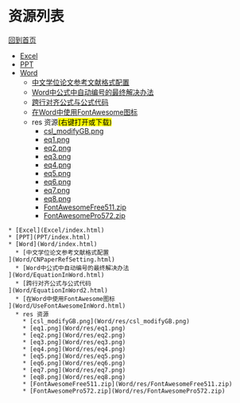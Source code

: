 
# 资源列表

[回到首页](https://charleechan.github.io/MyWiki)

* [Excel](Excel/index.html)
* [PPT](PPT/index.html)
* [Word](Word/index.html)
  * [中文学位论文参考文献格式配置
](Word/CNPaperRefSetting.html)
  * [Word中公式中自动编号的最终解决办法
](Word/EquationInWord.html)
  * [跨行对齐公式与公式代码
](Word/EquationInWord2.html)
  * [在Word中使用FontAwesome图标
](Word/UseFontAwesomeInWord.html)
  * res 资源<mark>(右键打开或下载)</mark>
    * [csl_modifyGB.png](Word/res/csl_modifyGB.png)
    * [eq1.png](Word/res/eq1.png)
    * [eq2.png](Word/res/eq2.png)
    * [eq3.png](Word/res/eq3.png)
    * [eq4.png](Word/res/eq4.png)
    * [eq5.png](Word/res/eq5.png)
    * [eq6.png](Word/res/eq6.png)
    * [eq7.png](Word/res/eq7.png)
    * [eq8.png](Word/res/eq8.png)
    * [FontAwesomeFree511.zip](Word/res/FontAwesomeFree511.zip)
    * [FontAwesomePro572.zip](Word/res/FontAwesomePro572.zip)


```mind:height=300,title=内容概要,color
* [Excel](Excel/index.html)
* [PPT](PPT/index.html)
* [Word](Word/index.html)
  * [中文学位论文参考文献格式配置
](Word/CNPaperRefSetting.html)
  * [Word中公式中自动编号的最终解决办法
](Word/EquationInWord.html)
  * [跨行对齐公式与公式代码
](Word/EquationInWord2.html)
  * [在Word中使用FontAwesome图标
](Word/UseFontAwesomeInWord.html)
  * res 资源
    * [csl_modifyGB.png](Word/res/csl_modifyGB.png)
    * [eq1.png](Word/res/eq1.png)
    * [eq2.png](Word/res/eq2.png)
    * [eq3.png](Word/res/eq3.png)
    * [eq4.png](Word/res/eq4.png)
    * [eq5.png](Word/res/eq5.png)
    * [eq6.png](Word/res/eq6.png)
    * [eq7.png](Word/res/eq7.png)
    * [eq8.png](Word/res/eq8.png)
    * [FontAwesomeFree511.zip](Word/res/FontAwesomeFree511.zip)
    * [FontAwesomePro572.zip](Word/res/FontAwesomePro572.zip)
```

